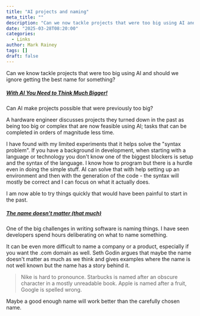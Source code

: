 ```yaml
---
title: "AI projects and naming"
meta_title: ""
description: "Can we now tackle projects that were too big using AI and should we ignore getting the best name for something?"
date: "2025-03-28T08:20:00"
categories:
  - Links
author: Mark Rainey
tags: []
draft: false
---
```


Can we know tackle projects that were too big using AI and should we ignore getting the best name for something?

##### [With AI You Need to Think Much Bigger!](https://rodyne.com/?p=1828)

Can AI make projects possible that were previously too big? 

A hardware engineer discusses projects they turned down in the past as being too big or complex that are now feasible using AI; tasks that can be completed in orders of magnitude less time. 

I have found with my limited experiments that it helps solve the "syntax problem". If you have a background in development, when starting with a language or technology you don't know one of the biggest blockers is setup and the syntax of the language. I know how to program but there is a hurdle even in doing the simple stuff. AI can solve that with help setting up an environment and then with the generation of the code - the syntax will mostly be correct and I can focus on what it actually does.

I am now able to try things quickly that would have been painful to start in the past.


##### [The name doesn't matter (that much)](https://seths.blog/2025/03/the-name-doesnt-matter/)

One of the big challenges in writing software is naming things. I have seen developers spend hours deliberating on what to name something.

It can be even more difficult to name a company or a product, especially if you want the .com domain as well. Seth Godin argues that maybe the name doesn't matter as much as we think and gives examples where the name is not well known but the name has a story behind it.

> Nike is hard to pronounce. Starbucks is named after an obscure character in a mostly unreadable book. Apple is named after a fruit, Google is spelled wrong.

Maybe a good enough name will work better than the carefully chosen name.

